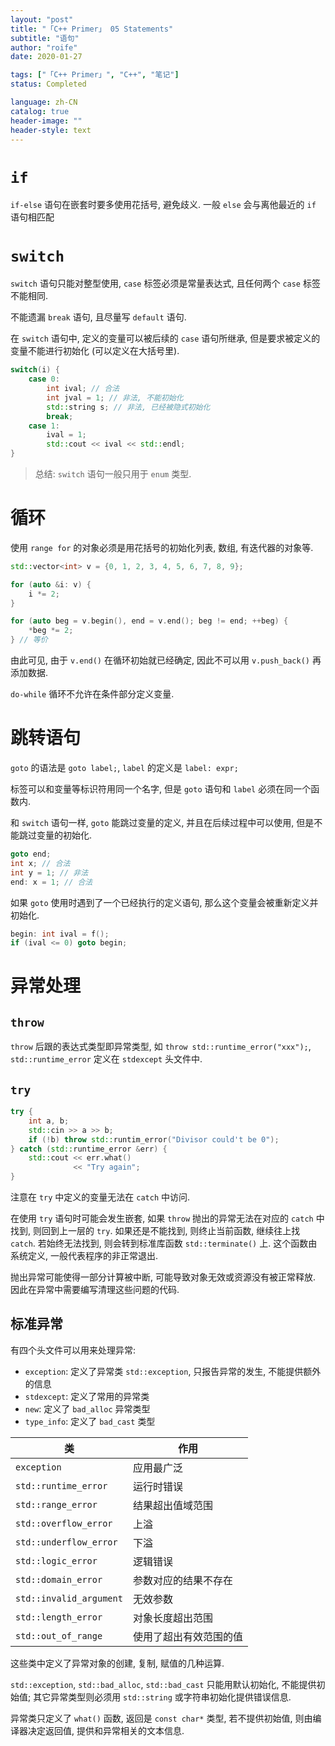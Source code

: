 ```yaml
---
layout: "post"
title: "「C++ Primer」 05 Statements"
subtitle: "语句"
author: "roife"
date: 2020-01-27

tags: ["「C++ Primer」", "C++", "笔记"]
status: Completed

language: zh-CN
catalog: true
header-image: ""
header-style: text
---
```


# `if`

`if-else` 语句在嵌套时要多使用花括号, 避免歧义. 一般 `else` 会与离他最近的 `if` 语句相匹配

# `switch`

`switch` 语句只能对整型使用, `case` 标签必须是常量表达式, 且任何两个 `case` 标签不能相同.

不能遗漏 `break` 语句, 且尽量写 `default` 语句.

在 `switch` 语句中, 定义的变量可以被后续的 `case` 语句所继承, 但是要求被定义的变量不能进行初始化 (可以定义在大括号里).

``` cpp
switch(i) {
    case 0:
        int ival; // 合法
        int jval = 1; // 非法, 不能初始化
        std::string s; // 非法, 已经被隐式初始化
        break;
    case 1:
        ival = 1;
        std::cout << ival << std::endl;
}
```

> 总结: `switch` 语句一般只用于 `enum` 类型.

# 循环

使用 `range for` 的对象必须是用花括号的初始化列表, 数组, 有迭代器的对象等.

``` cpp
std::vector<int> v = {0, 1, 2, 3, 4, 5, 6, 7, 8, 9};

for (auto &i: v) {
    i *= 2;
}

for (auto beg = v.begin(), end = v.end(); beg != end; ++beg) {
    *beg *= 2;
} // 等价
```

由此可见, 由于 `v.end()` 在循环初始就已经确定, 因此不可以用 `v.push_back()` 再添加数据.

`do-while` 循环不允许在条件部分定义变量.

# 跳转语句

`goto` 的语法是 `goto label;`, `label` 的定义是 `label: expr;`

标签可以和变量等标识符用同一个名字, 但是 `goto` 语句和 `label` 必须在同一个函数内.

和 `switch` 语句一样, `goto` 能跳过变量的定义, 并且在后续过程中可以使用, 但是不能跳过变量的初始化.

``` cpp
goto end;
int x; // 合法
int y = 1; // 非法
end: x = 1; // 合法
```

如果 `goto` 使用时遇到了一个已经执行的定义语句, 那么这个变量会被重新定义并初始化.

``` cpp
begin: int ival = f();
if (ival <= 0) goto begin;
```

# 异常处理

## `throw`

`throw` 后跟的表达式类型即异常类型, 如 `throw std::runtime_error("xxx");`,
`std::runtime_error` 定义在 `stdexcept` 头文件中.

## `try`

``` cpp
try {
    int a, b;
    std::cin >> a >> b;
    if (!b) throw std::runtim_error("Divisor could't be 0");
} catch (std::runtime_error &err) {
    std::cout << err.what()
              << "Try again";
}
```

注意在 `try` 中定义的变量无法在 `catch` 中访问.

在使用 `try` 语句时可能会发生嵌套, 如果 `throw` 抛出的异常无法在对应的 `catch` 中找到, 则回到上一层的 `try`.
如果还是不能找到, 则终止当前函数, 继续往上找 `catch`. 若始终无法找到, 则会转到标准库函数 `std::terminate()`
上. 这个函数由系统定义, 一般代表程序的非正常退出.

抛出异常可能使得一部分计算被中断, 可能导致对象无效或资源没有被正常释放. 因此在异常中需要编写清理这些问题的代码.

## 标准异常

有四个头文件可以用来处理异常:

- `exception`: 定义了异常类 `std::exception`, 只报告异常的发生, 不能提供额外的信息
- `stdexcept`: 定义了常用的异常类
- `new`: 定义了 `bad_alloc` 异常类型
- `type_info`: 定义了 `bad_cast` 类型

| 类                      | 作用                   |
| ----------------------- | ---------------------- |
| `exception`             | 应用最广泛             |
| `std::runtime_error`    | 运行时错误             |
| `std::range_error`      | 结果超出值域范围       |
| `std::overflow_error`   | 上溢                   |
| `std::underflow_error`  | 下溢                   |
| `std::logic_error`      | 逻辑错误               |
| `std::domain_error`     | 参数对应的结果不存在   |
| `std::invalid_argument` | 无效参数               |
| `std::length_error`     | 对象长度超出范围       |
| `std::out_of_range`     | 使用了超出有效范围的值 |

这些类中定义了异常对象的创建, 复制, 赋值的几种运算.

`std::exception`, `std::bad_alloc`, `std::bad_cast` 只能用默认初始化, 不能提供初始值;
其它异常类型则必须用 `std::string` 或字符串初始化提供错误信息.

异常类只定义了 `what()` 函数, 返回是 `const char*` 类型, 若不提供初始值, 则由编译器决定返回值,
提供和异常相关的文本信息.
